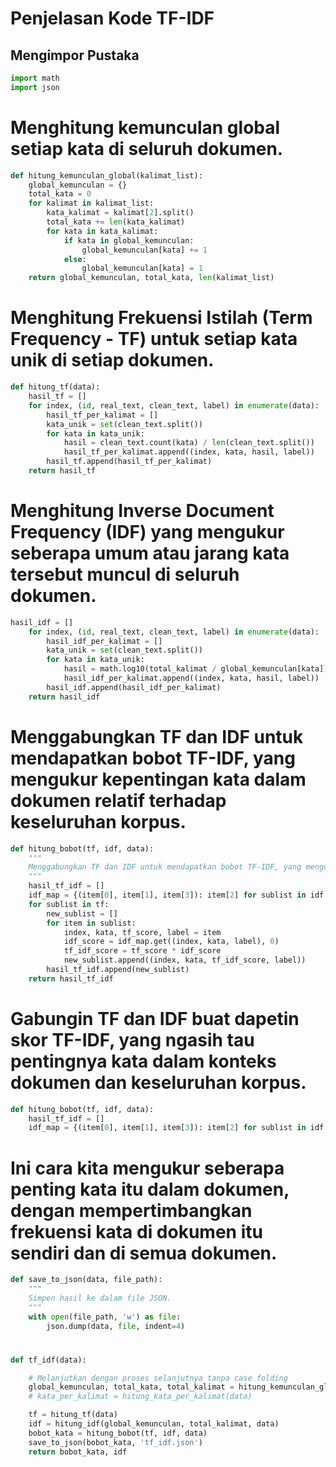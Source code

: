 # Penjelasan Kode TF-IDF

## Mengimpor Pustaka
```python
import math
import json
```

# Menghitung kemunculan global setiap kata di seluruh dokumen.

```python
def hitung_kemunculan_global(kalimat_list):
    global_kemunculan = {}
    total_kata = 0
    for kalimat in kalimat_list:
        kata_kalimat = kalimat[2].split()
        total_kata += len(kata_kalimat)
        for kata in kata_kalimat:
            if kata in global_kemunculan:
                global_kemunculan[kata] += 1
            else:
                global_kemunculan[kata] = 1
    return global_kemunculan, total_kata, len(kalimat_list)
```

# Menghitung Frekuensi Istilah (Term Frequency - TF) untuk setiap kata unik di setiap dokumen.

```python
def hitung_tf(data):
    hasil_tf = []
    for index, (id, real_text, clean_text, label) in enumerate(data):
        hasil_tf_per_kalimat = []
        kata_unik = set(clean_text.split())
        for kata in kata_unik:
            hasil = clean_text.count(kata) / len(clean_text.split())
            hasil_tf_per_kalimat.append((index, kata, hasil, label))
        hasil_tf.append(hasil_tf_per_kalimat)
    return hasil_tf
```

#  Menghitung Inverse Document Frequency (IDF) yang mengukur seberapa umum atau jarang kata tersebut muncul di seluruh dokumen.

```python
hasil_idf = []
    for index, (id, real_text, clean_text, label) in enumerate(data):
        hasil_idf_per_kalimat = []
        kata_unik = set(clean_text.split())
        for kata in kata_unik:
            hasil = math.log10(total_kalimat / global_kemunculan[kata])
            hasil_idf_per_kalimat.append((index, kata, hasil, label))
        hasil_idf.append(hasil_idf_per_kalimat)
    return hasil_idf
```

# Menggabungkan TF dan IDF untuk mendapatkan bobot TF-IDF, yang mengukur kepentingan kata dalam dokumen relatif terhadap keseluruhan korpus.

```python
def hitung_bobot(tf, idf, data):
    """
    Menggabungkan TF dan IDF untuk mendapatkan bobot TF-IDF, yang mengukur kepentingan kata dalam dokumen relatif terhadap keseluruhan korpus.
    """
    hasil_tf_idf = []
    idf_map = {(item[0], item[1], item[3]): item[2] for sublist in idf for item in sublist}
    for sublist in tf:
        new_sublist = []
        for item in sublist:
            index, kata, tf_score, label = item
            idf_score = idf_map.get((index, kata, label), 0)
            tf_idf_score = tf_score * idf_score
            new_sublist.append((index, kata, tf_idf_score, label))
        hasil_tf_idf.append(new_sublist)
    return hasil_tf_idf
```

# Gabungin TF dan IDF buat dapetin skor TF-IDF, yang ngasih tau pentingnya kata dalam konteks dokumen dan keseluruhan korpus.

```python
def hitung_bobot(tf, idf, data):
    hasil_tf_idf = []
    idf_map = {(item[0], item[1], item[3]): item[2] for sublist in idf for item in sublist}
```

# Ini cara kita mengukur seberapa penting kata itu dalam dokumen, dengan mempertimbangkan frekuensi kata di dokumen itu sendiri dan di semua dokumen.

```python
def save_to_json(data, file_path):
    """
    Simpen hasil ke dalam file JSON.
    """
    with open(file_path, 'w') as file:
        json.dump(data, file, indent=4)
```

#   

```python
def tf_idf(data):

    # Melanjutkan dengan proses selanjutnya tanpa case folding
    global_kemunculan, total_kata, total_kalimat = hitung_kemunculan_global(data) 
    # kata_per_kalimat = hitung_kata_per_kalimat(data)

    tf = hitung_tf(data)
    idf = hitung_idf(global_kemunculan, total_kalimat, data)
    bobot_kata = hitung_bobot(tf, idf, data)
    save_to_json(bobot_kata, 'tf_idf.json')
    return bobot_kata, idf
```